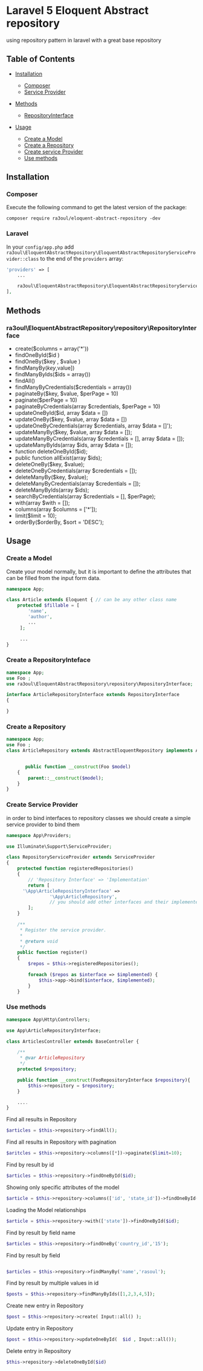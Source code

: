# Laravel 5 Eloquent Abstract repository

using repository pattern in laravel with a great base repository


## Table of Contents

- <a href="#installation">Installation</a>
    - <a href="#composer">Composer</a>
    - <a href="#laravel">Service Provider</a>
- <a href="#methods">Methods</a>
    - <a href="#prettusrepositorycontractsrepositoryinterface">RepositoryInterface</a>

- <a href="#usage">Usage</a>
	- <a href="#create-a-model">Create a Model</a>
	- <a href="#create-a-repository">Create a Repository</a>
	- <a href="#create-service-provider">Create  service Provider</a>
	- <a href="#use-methods">Use methods</a>


## Installation

### Composer

Execute the following command to get the latest version of the package:

```terminal
composer require ra3oul/eloquent-abstract-repository -dev
```

### Laravel

In your `config/app.php` add
`ra3oul\EloquentAbstractRepository\EloquentAbstractRepositoryServiceProvider::class` to the end of the `providers` array:

```php
'providers' => [
    ...

    ra3oul\EloquentAbstractRepository\EloquentAbstractRepositoryServiceProvider::class,
],
```

## Methods

### ra3oul\EloquentAbstractRepository\repository\RepositoryInterface

- create($columns = array('*'))
- findOneById($id )
- findOneBy($key , $value )
- findManyBy($key,$value])
- findManyByIds($ids = array())
- findAll()
- findManyByCredentials($credentials = array())
- paginateBy($key, $value, $perPage = 10)
- paginate($perPage = 10)
- paginateByCredentials(array $credentials, $perPage = 10)
- updateOneById($id, array $data = [])
- updateOneBy($key, $value, array $data = [])
- updateOneByCredentials(array $credentials, array $data = []');
- updateManyBy($key, $value, array $data = []);
-  updateManyByCredentials(array $credentials = [], array $data = []);
- updateManyByIds(array $ids, array $data = []);
- function deleteOneById($id);
-  public function allExist(array $ids);
- deleteOneBy($key, $value);
- deleteOneByCredentials(array $credentials = []);
- deleteManyBy($key, $value);
- deleteManyByCredentials(array $credentials = []);
- deleteManyByIds(array $ids);
- searchByCredentials(array $credentials = [], $perPage);
- with(array $with = []);
-  columns(array $columns = ['*']);
- limit($limit = 10);
- orderBy($orderBy, $sort = 'DESC');

## Usage

### Create a Model

Create your model normally, but it is important to define the attributes that can be filled from the input form data.

```php
namespace App;

class Article extends Eloquent { // can be any other class name
    protected $fillable = [
        'name',
        'author',
        ...
     ];

     ...
}
```
### Create a RepositoryInteface
```php
namespace App;
use Foo ;
use ra3oul\EloquentAbstractRepository\repository\RepositoryInterface;

interface ArticleRepositoryInterface extends RepositoryInterface
{

}

```

### Create a Repository

```php
namespace App;
use Foo ;
class ArticleRepository extends AbstractEloquentRepository implements ArticleRepositoryInterface


       public function __construct(Foo $model)
    {
        parent::__construct($model);
    }
}
```

### Create Service Provider
in order to bind interfaces to repository classes we should create a simple service provider to bind them


```php
namespace App\Providers;

use Illuminate\Support\ServiceProvider;

class RepositoryServiceProvider extends ServiceProvider
{
    protected function registeredRepositories()
    {
        // 'Repository Interface' => 'Implementation'
        return [
      '\App\ArticleRepositoryInterface' =>
                '\App\ArticleRepository',
                // you should add other interfaces and their implemented classes below !
        ];
    }

    /**
     * Register the service provider.
     *
     * @return void
     */
    public function register()
    {
        $repos = $this->registeredRepositories();

        foreach ($repos as $interface => $implemented) {
            $this->app->bind($interface, $implemented);
        }
    }
```



### Use methods

```php
namespace App\Http\Controllers;

use App\ArticleRepositoryInterface;

class ArticlesController extends BaseController {

    /**
     * @var ArticleRepository
     */
    protected $repository;

    public function __construct(FooRepositoryInterface $repository){
        $this->repository = $repository;
    }

    ....
}
```

Find all results in Repository

```php
$articles = $this->repository->findAll();
```

Find all results in Repository with pagination

```php
$aritcles = $this->repository->columns([*])->paginate($limit=10);

```

Find by result by id

```php
$articles = $this->repository->findOneById($id);
```



Showing only specific attributes of the model

```php
$article = $this->repository->columns(['id', 'state_id'])->findOneById($id);
```

Loading the Model relationships

```php
$article = $this->repository->with(['state'])->findOneById($id);
```

Find by result by field name

```php
$articles = $this->repository->findOneBy('country_id','15');
```

Find by result by  field

```php

$articles = $this->repository->findManyBy('name','rasoul');
```

Find by result by multiple values in id

```php
$posts = $this->repository->findManyByIds([1,2,3,4,5]);
```

Create new entry in Repository

```php
$post = $this->repository->create( Input::all() );
```

Update entry in Repository

```php
$post = $this->repository->updateOneById(  $id , Input::all());
```

Delete entry in Repository

```php
$this->repository->deleteOneById($id)
```


